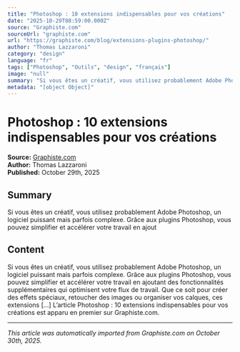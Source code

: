 ```yaml
---
title: "Photoshop : 10 extensions indispensables pour vos créations"
date: "2025-10-29T08:59:00.000Z"
source: "Graphiste.com"
sourceUrl: "graphiste.com"
url: "https://graphiste.com/blog/extensions-plugins-photoshop/"
author: "Thomas Lazzaroni"
category: "design"
language: "fr"
tags: ["Photoshop", "Outils", "design", "français"]
image: "null"
summary: "Si vous êtes un créatif, vous utilisez probablement Adobe Photoshop, un logiciel puissant mais parfois complexe. Grâce aux plugins Photoshop, vous pouvez simplifier et accélérer votre travail en ajout"
metadata: "[object Object]"
---
```


# Photoshop : 10 extensions indispensables pour vos créations

**Source:** [Graphiste.com](https://graphiste.com/blog/extensions-plugins-photoshop/)  
**Author:** Thomas Lazzaroni  
**Published:** October 29th, 2025  

## Summary

Si vous êtes un créatif, vous utilisez probablement Adobe Photoshop, un logiciel puissant mais parfois complexe. Grâce aux plugins Photoshop, vous pouvez simplifier et accélérer votre travail en ajout

## Content

Si vous êtes un créatif, vous utilisez probablement Adobe Photoshop, un logiciel puissant mais parfois complexe. Grâce aux plugins Photoshop, vous pouvez simplifier et accélérer votre travail en ajoutant des fonctionnalités supplémentaires qui optimisent votre flux de travail. Que ce soit pour créer des effets spéciaux, retoucher des images ou organiser vos calques, ces extensions […] L’article Photoshop : 10 extensions indispensables pour vos créations est apparu en premier sur Graphiste.com.

---

*This article was automatically imported from Graphiste.com on October 30th, 2025.*
